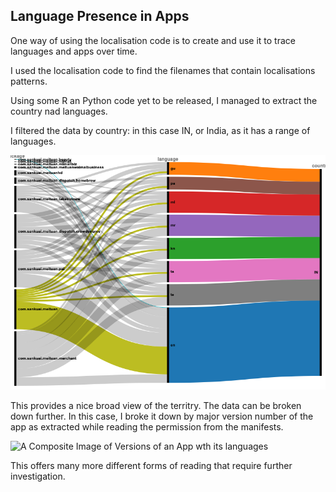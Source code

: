 ##  Language Presence in Apps

One way of using the localisation code is to create and use it to trace languages and apps over time. 

I used the localisation code to find the filenames that contain localisations patterns. 

Using some R an Python code yet to be released, I managed to extract the country nad languages. 

I filtered the data by country: in this case IN, or India, as it has a range of languages. 

![All languages for an app ](../assets/meituan_language_country.png)


This provides a nice broad view of the territry. The data can be broken down further. In this case, I broke it down by major version number of the app as extracted while reading the permission from the manifests. 

![A Composite Image of Versions of an App wth its languages](../assets/composite.png)

This offers many more different forms of reading that require further investigation. 